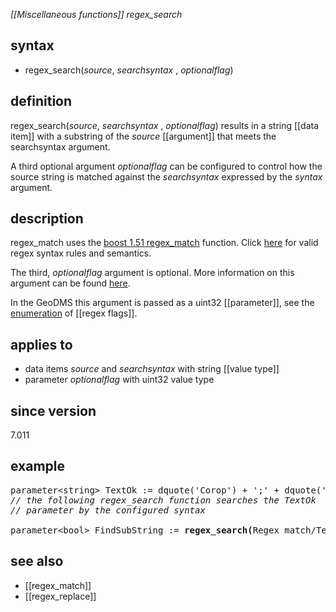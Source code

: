 *[[Miscellaneous functions]] regex_search*

## syntax

- regex_search(*source*, *searchsyntax* , *optionalflag*)

## definition

regex_search(*source*, *searchsyntax* , *optionalflag*) results in a string [[data item]] with a substring of the *source* [[argument]] that meets the searchsyntax argument.

A third optional argument *optionalflag* can be configured to control how the source string is matched against the *searchsyntax* expressed by the *syntax* argument.

## description

regex_match uses the [boost 1.51 regex_match](https://www.boost.org/doc/libs/1_51_0/libs/regex/doc/html/boost_regex/ref/regex_match.html) function. Click
[here](https://www.boost.org/doc/libs/1_51_0/libs/regex/doc/html/boost_regex/syntax/perl_syntax.html) for valid regex syntax rules and semantics.

The third, *optionalflag* argument is optional. More information on this argument can be found [here](https://www.boost.org/doc/libs/1_51_0/libs/regex/doc/html/boost_regex/ref/match_flag_type.html).

In the GeoDMS this argument is passed as a uint32 [[parameter]], see the [enumeration](https://en.wikipedia.org/wiki/Enumeration) of [[regex flags]].

## applies to

- data items *source* and *searchsyntax* with string [[value type]]
- parameter *optionalflag* with uint32 value type

## since version

7.011

## example
<pre>
parameter&lt;string&gt; TextOk := dquote('Corop') + ';' + dquote('CoropLabel');
<I>// the following regex_search function searches the TextOk </I>
<I>// parameter by the configured syntax </I>

parameter&lt;bool&gt; FindSubString := <B>regex_search(</B>Regex_match/TextOk,'"[^"]*+"',0<B>)</B>; <I>result = "Corop"</I>
</pre>
## see also

- [[regex_match]]
- [[regex_replace]]